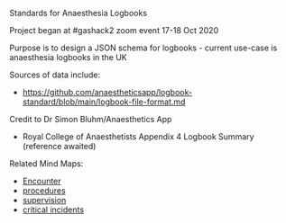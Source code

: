 Standards for Anaesthesia Logbooks

Project began at #gashack2 zoom event 17-18 Oct 2020

Purpose is to design a JSON schema for logbooks - current use-case is anaesthesia logbooks in the UK

Sources of data include:

- https://github.com/anaestheticsapp/logbook-standard/blob/main/logbook-file-format.md

Credit to Dr Simon Bluhm/Anaesthetics App

- Royal College of Anaesthetists Appendix 4 Logbook Summary (reference awaited)

Related Mind Maps:

- [Encounter](https://whimsical.com/MqRgpNXK5jNphuvkbJdytn@2Ux7TurymMc4BC6yTTDX )
- [procedures](https://whimsical.com/GmjRFhvyrUAEyhDcacCVeH@2Ux7TurymN4HBdHBYekE)
- [supervision](https://whimsical.com/KLSP3RDYqVacTgXj1PUDRr@2Ux7TurymN1QA2x3Jw9g)
- [critical incidents](https://whimsical.com/43FsbeCAMTDpoEi8WEcnVb@2Ux7TurymN1Q9z8QwGDc)

